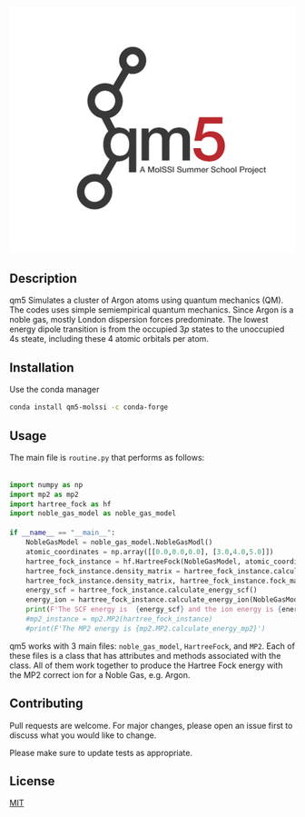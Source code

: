 
![](qm5.png)


## Description
qm5 Simulates a cluster of Argon atoms using quantum mechanics (QM). The codes uses simple semiempirical quantum mechanics. Since Argon is a noble gas, mostly London dispersion forces predominate. The lowest energy dipole transition is from the occupied $3p$ states to the unoccupied 4s steate, including these 4 atomic orbitals per atom.  


## Installation

Use the conda manager

```bash
conda install qm5-molssi -c conda-forge
```

## Usage

The main file is `routine.py` that performs as follows:

```python

import numpy as np
import mp2 as mp2
import hartree_fock as hf
import noble_gas_model as noble_gas_model

if __name__ == "__main__":
    NobleGasModel = noble_gas_model.NobleGasModl()
    atomic_coordinates = np.array([[0.0,0.0,0.0], [3.0,4.0,5.0]])
    hartree_fock_instance = hf.HartreeFock(NobleGasModel, atomic_coordinates)
    hartree_fock_instance.density_matrix = hartree_fock_instance.calculate_atomic_density_matrix(NobleGasModel)
    hartree_fock_instance.density_matrix, hartree_fock_instance.fock_matrix = hartree_fock_instance.scf_cycle(NobleGasModel)
    energy_scf = hartree_fock_instance.calculate_energy_scf()
    energy_ion = hartree_fock_instance.calculate_energy_ion(NobleGasModel)
    print(F'The SCF energy is  {energy_scf} and the ion energy is {energy_ion} ')
    #mp2_instance = mp2.MP2(hartree_fock_instance)
    #print(F'The MP2 energy is {mp2.MP2.calculate_energy_mp2}')

```

qm5 works with 3 main files: `noble_gas_model`, `HartreeFock`, and `MP2`. Each of these files is a class that has attributes and methods associated with the class. All of them work together to produce the Hartree Fock energy with the MP2 correct    ion for a Noble Gas, e.g. Argon.



## Contributing
Pull requests are welcome. For major changes, please open an issue first to discuss what you would like to change.

Please make sure to update tests as appropriate.

## License
[MIT](https://choosealicense.com/licenses/mit/)
